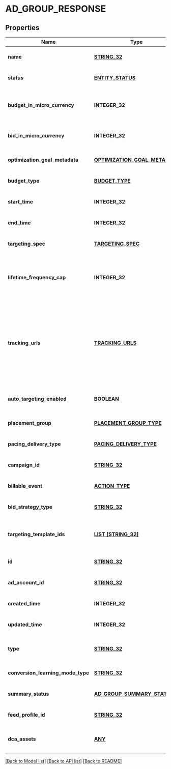 # AD_GROUP_RESPONSE

## Properties
Name | Type | Description | Notes
------------ | ------------- | ------------- | -------------
**name** | [**STRING_32**](STRING_32.md) | Ad group name. | [optional] [default to null]
**status** | [**ENTITY_STATUS**](EntityStatus.md) | Ad group/entity status. | [optional] [default to null]
**budget_in_micro_currency** | **INTEGER_32** | Budget in micro currency. This field is **REQUIRED** for non-CBO (campaign budget optimization) campaigns.  A CBO campaign automatically generates ad group budgets from its campaign budget to maximize campaign outcome. A CBO campaign is limited to 70 or less ad groups. | [optional] [default to null]
**bid_in_micro_currency** | **INTEGER_32** | Bid price in micro currency. This field is **REQUIRED** for the following campaign objective_type/billable_event combinations: AWARENESS/IMPRESSION, CONSIDERATION/CLICKTHROUGH, CATALOG_SALES/CLICKTHROUGH, VIDEO_VIEW/VIDEO_V_50_MRC. | [optional] [default to null]
**optimization_goal_metadata** | [**OPTIMIZATION_GOAL_METADATA**](OptimizationGoalMetadata.md) | Optimization goals for objective-based performance campaigns. **REQUIRED** when campaign&#39;s &#x60;objective_type&#x60; is set to &#x60;\&quot;WEB_CONVERSION\&quot;&#x60;. | [optional] [default to null]
**budget_type** | [**BUDGET_TYPE**](BudgetType.md) |  | [optional] [default to null]
**start_time** | **INTEGER_32** | Ad group start time. Unix timestamp in seconds. Defaults to current time. | [optional] [default to null]
**end_time** | **INTEGER_32** | Ad group end time. Unix timestamp in seconds. | [optional] [default to null]
**targeting_spec** | [**TARGETING_SPEC**](TargetingSpec.md) |  | [optional] [default to null]
**lifetime_frequency_cap** | **INTEGER_32** | Set a limit to the number of times a promoted pin from this campaign can be impressed by a pinner within the past rolling 30 days. Only available for CPM (cost per mille (1000 impressions))  ad groups. A CPM ad group has an IMPRESSION &lt;a href&#x3D;\&quot;/docs/redoc/#section/Billable-event\&quot;&gt;billable_event&lt;/a&gt; value. This field **REQUIRES** the &#x60;end_time&#x60; field. | [optional] [default to null]
**tracking_urls** | [**TRACKING_URLS**](TrackingUrls.md) | Third-party tracking URLs.&lt;br&gt; JSON object with the format: {\&quot;&lt;a href&#x3D;\&quot;/docs/redoc/#section/Tracking-URL-event\&quot;&gt;Tracking event enum&lt;/a&gt;\&quot;:[URL string array],...}&lt;br&gt; For example: {\&quot;impression\&quot;: [\&quot;URL1\&quot;, \&quot;URL2\&quot;], \&quot;click\&quot;: [\&quot;URL1\&quot;, \&quot;URL2\&quot;, \&quot;URL3\&quot;]}.&lt;br&gt;Up to three tracking URLs are supported for each event type. Tracking URLs set at the ad group or ad level can override those set at the campaign level. May be null. Pass in an empty object - {} - to remove tracking URLs.&lt;br&gt;&lt;br&gt; For more information, see &lt;a href&#x3D;\&quot;https://help.pinterest.com/en/business/article/third-party-and-dynamic-tracking\&quot; target&#x3D;\&quot;_blank\&quot;&gt;Third-party and dynamic tracking&lt;/a&gt;. | [optional] [default to null]
**auto_targeting_enabled** | **BOOLEAN** | Enable auto-targeting for ad group. Also known as &lt;a href&#x3D;\&quot;https://help.pinterest.com/en/business/article/expanded-targeting\&quot; target&#x3D;\&quot;_blank\&quot;&gt;\&quot;expanded targeting\&quot;&lt;/a&gt;. | [optional] [default to null]
**placement_group** | [**PLACEMENT_GROUP_TYPE**](PlacementGroupType.md) | &lt;a href&#x3D;\&quot;/docs/redoc/#section/Placement-group\&quot;&gt;Placement group&lt;/a&gt;. | [optional] [default to null]
**pacing_delivery_type** | [**PACING_DELIVERY_TYPE**](PacingDeliveryType.md) |  | [optional] [default to null]
**campaign_id** | [**STRING_32**](STRING_32.md) | Campaign ID of the ad group. | [optional] [default to null]
**billable_event** | [**ACTION_TYPE**](ActionType.md) |  | [optional] [default to null]
**bid_strategy_type** | [**STRING_32**](STRING_32.md) | Bid strategy type. For Campaigns with Video Completion objectives, the only supported bid strategy type is AUTOMATIC_BID. | [optional] [default to null]
**targeting_template_ids** | [**LIST [STRING_32]**](STRING_32.md) | Targeting template IDs applied to the ad group. We currently only support 1 targeting template per ad group. To use targeting templates, do not set any other targeting fields: targeting_spec, tracking_urls, auto_targeting_enabled, placement_group. To clear all targeting template IDs, set this field to [&#39;0&#39;]. | [optional] [default to null]
**id** | [**STRING_32**](STRING_32.md) | Ad group ID. | [optional] [default to null]
**ad_account_id** | [**STRING_32**](STRING_32.md) | Advertiser ID. | [optional] [default to null]
**created_time** | **INTEGER_32** | Ad group creation time. Unix timestamp in seconds. | [optional] [default to null]
**updated_time** | **INTEGER_32** | Ad group last update time. Unix timestamp in seconds. | [optional] [default to null]
**type** | [**STRING_32**](STRING_32.md) | Always \&quot;adgroup\&quot;. | [optional] [default to adgroup]
**conversion_learning_mode_type** | [**STRING_32**](STRING_32.md) | oCPM learn mode | [optional] [default to null]
**summary_status** | [**AD_GROUP_SUMMARY_STATUS**](AdGroupSummaryStatus.md) | Ad group summary status. | [optional] [default to null]
**feed_profile_id** | [**STRING_32**](STRING_32.md) | Feed Profile ID associated to the adgroup. | [optional] [default to null]
**dca_assets** | [**ANY**](.md) | [DCA] The Dynamic creative assets to use for DCA. Dynamic Creative Assembly (DCA) accepts basic creative assets of an ad (image, video, title, call to action, logo etc). Then it automatically generates optimized ad combinations based on these assets. | [optional] [default to null]

[[Back to Model list]](../README.md#documentation-for-models) [[Back to API list]](../README.md#documentation-for-api-endpoints) [[Back to README]](../README.md)


